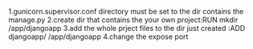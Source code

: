 
1.gunicorn.supervisor.conf directory must be set to the dir contains the manage.py
2.create dir that contains the your own project:RUN mkdir /app/djangoapp
3.add the whole prject files to the dir just created :ADD djangoapp/ /app/djangoapp
4.change the expose port
